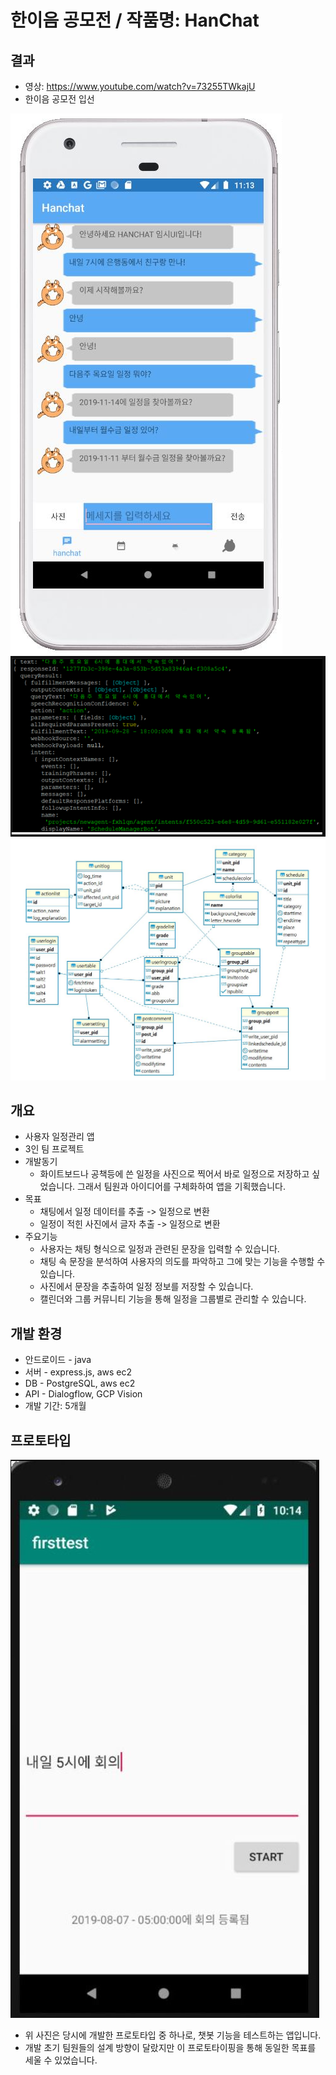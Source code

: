 # 한이음 공모전 / 작품명: HanChat

결과
--------------
- 영상: https://www.youtube.com/watch?v=73255TWkajU
- 한이음 공모전 입선
  
<img src="/sample/appImage.PNG" title="px(픽셀) 크기 설정" alt="앱 이미지"></img><br/>
<img src="/sample/server.PNG" title="px(픽셀) 크기 설정" alt="서버 동작"></img><br/>
<img src="/sample/db.PNG" title="px(픽셀) 크기 설정" alt="데이터베이스"></img><br/>


개요
--------------
- 사용자 일정관리 앱
- 3인 팀 프로젝트
- 개발동기
  - 화이트보드나 공책등에 쓴 일정을 사진으로 찍어서 바로 일정으로 저장하고 싶었습니다. 그래서 팀원과 아이디어를 구체화하여 앱을 기획했습니다.
- 목표
  - 채팅에서 일정 데이터를 추출 -> 일정으로 변환
  - 일정이 적힌 사진에서 글자 추출 -> 일정으로 변환
- 주요기능
  - 사용자는 채팅 형식으로 일정과 관련된 문장을 입력할 수 있습니다.
  - 채팅 속 문장을 분석하여 사용자의 의도를 파악하고 그에 맞는 기능을 수행할 수 있습니다.
  - 사진에서 문장을 추출하여 일정 정보를 저장할 수 있습니다.
  - 캘린더와 그룹 커뮤니티 기능을 통해 일정을 그룹별로 관리할 수 있습니다.
  

개발 환경
-----------
- 안드로이드 - java
- 서버 - express.js, aws ec2
- DB - PostgreSQL, aws ec2
- API - Dialogflow, GCP Vision
- 개발 기간: 5개월


프로토타입
--------------
![proto](/sample/proto.JPG)

- 위 사진은 당시에 개발한 프로토타입 중 하나로, 챗봇 기능을 테스트하는 앱입니다.
- 개발 초기 팀원들의 설계 방향이 달랐지만 이 프로토타이핑을 통해 동일한 목표를 세울 수 있었습니다.

